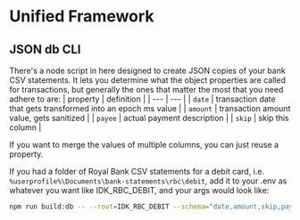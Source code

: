 # Unified Framework

## JSON db CLI

There's a node script in here designed to create JSON copies of your bank CSV statements. It lets you determine what the object properties are called for transactions, but generally the ones that matter the most that you need adhere to are:
| property | definition |
| --- | --- |
| `date` | transaction date that gets transformed into an epoch ms value |
| `amount` | transaction amount value, gets sanitized |
| `payee` | actual payment description |
| `skip` | skip this column |

If you want to merge the values of multiple columns, you can just reuse a property.

If you had a folder of Royal Bank CSV statements for a debit card, i.e. `%userprofile%\Documents\bank-statements\rbc\debit`, add it to your .env as whatever you want like IDK_RBC_DEBIT, and your args would look like:

```bash
npm run build:db -- --root=IDK_RBC_DEBIT --schema="date,amount,skip,payee,payee" --institution="rbc" --account="chequing" --out="rbc-debit.json"
```
